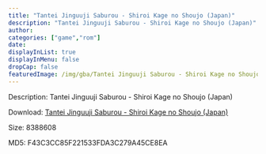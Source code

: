 ```yaml
---
title: "Tantei Jinguuji Saburou - Shiroi Kage no Shoujo (Japan)"
description: "Tantei Jinguuji Saburou - Shiroi Kage no Shoujo (Japan)"
author: 
categories: ["game","rom"]
date: 
displayInList: true
displayInMenu: false
dropCap: false
featuredImage: /img/gba/Tantei Jinguuji Saburou - Shiroi Kage no Shoujo [Japan].jpg
---
```


Description: Tantei Jinguuji Saburou - Shiroi Kage no Shoujo (Japan)

Download: <a style="text-decoration:underline;" href="https://mega.nz/#!DeoUlaBL!qM-JX7vk85HMncin4vY7xoMAVUx9gMndDOE2JeRk9Oo" target = "_blank" rel = "nofollow" > Tantei Jinguuji Saburou - Shiroi Kage no Shoujo (Japan)</a>

Size: 8388608

MD5: F43C3CC85F221533FDA3C279A45CE8EA

